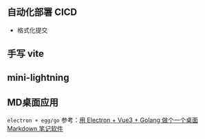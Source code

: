 
## 自动化部署 CICD

  - 格式化提交

## 手写 vite


## mini-lightning


## MD桌面应用

`electron + egg/go`
  参考：[用 Electron + Vue3 + Golang 做个一个桌面 Markdown 笔记软件](https://juejin.cn/post/7056686048058802212)
